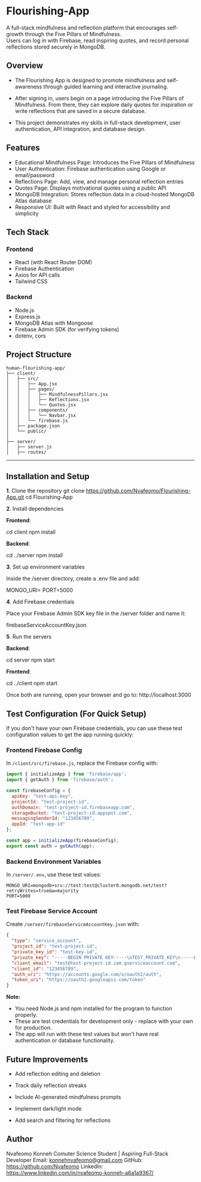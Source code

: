 # Flourishing-App

A full-stack mindfulness and reflection platform that encourages self-growth through the Five Pillars of Mindfulness.  
Users can log in with Firebase, read inspiring quotes, and record personal reflections stored securely in MongoDB.

## Overview

- The Flourishing App is designed to promote mindfulness and self-awareness through guided learning and interactive journaling.  
- After signing in, users begin on a page introducing the Five Pillars of Mindfulness. From there, they can explore daily quotes for inspiration or write reflections that are saved in a secure database.

- This project demonstrates my skills in full-stack development, user authentication, API integration, and database design.

## Features

- Educational Mindfulness Page: Introduces the Five Pillars of Mindfulness  
- User Authentication: Firebase authentication using Google or email/password  
- Reflections Page: Add, view, and manage personal reflection entries  
- Quotes Page: Displays motivational quotes using a public API  
- MongoDB Integration: Stores reflection data in a cloud-hosted MongoDB Atlas database  
- Responsive UI: Built with React and styled for accessibility and simplicity

## Tech Stack

### Frontend
- React (with React Router DOM)
- Firebase Authentication
- Axios for API calls
- Tailwind CSS

### Backend
- Node.js
- Express.js
- MongoDB Atlas with Mongoose
- Firebase Admin SDK (for verifying tokens)
- dotenv, cors

## Project Structure

```text
human-flourishing-app/
├── client/
│   ├── src/
│   │   ├── App.jsx
│   │   ├── pages/
│   │   │   ├── MindfulnessPillars.jsx
│   │   │   ├── Reflections.jsx
│   │   │   └── Quotes.jsx
│   │   ├── components/
│   │   │   └── Navbar.jsx
│   │   └── firebase.js
│   ├── package.json
│   └── public/
│
├── server/
│   ├── server.js
│   ├── routes/
```
---

## Installation and Setup


**1**. Clone the repository
git clone https://github.com/Nvafeomo/Flourishing-App.git
cd Flourishing-App

**2**. Install dependencies

**Frontend**:

cd client
npm install


**Backend**:

cd ../server
npm install

**3**. Set up environment variables

Inside the /server directory, create a .env file and add:

MONGO_URI=<your MongoDB Atlas connection string>
PORT=5000

**4**. Add Firebase credentials

Place your Firebase Admin SDK key file in the /server folder and name it:

firebaseServiceAccountKey.json

**5**. Run the servers

**Backend**:

cd server
npm start


**Frontend**:

cd ../client
npm start


Once both are running, open your browser and go to:
http://localhost:3000

## Test Configuration (For Quick Setup)

If you don't have your own Firebase credentials, you can use these test configuration values to get the app running quickly:

### Frontend Firebase Config
In `/client/src/firebase.js`, replace the Firebase config with:

```javascript
import { initializeApp } from 'firebase/app';
import { getAuth } from 'firebase/auth';

const firebaseConfig = {
  apiKey: "test-api-key",
  projectId: "test-project-id",
  authDomain: "test-project-id.firebaseapp.com",
  storageBucket: "test-project-id.appspot.com",
  messagingSenderId: "123456789",
  appId: "test-app-id"
};

const app = initializeApp(firebaseConfig);
export const auth = getAuth(app);
```

### Backend Environment Variables
In `/server/.env`, use these test values:

```
MONGO_URI=mongodb+srv://test:test@cluster0.mongodb.net/test?retryWrites=true&w=majority
PORT=5000
```

### Test Firebase Service Account
Create `/server/firebaseServiceAccountKey.json` with:

```json
{
  "type": "service_account",
  "project_id": "test-project-id",
  "private_key_id": "test-key-id",
  "private_key": "-----BEGIN PRIVATE KEY-----\nTEST_PRIVATE_KEY\n-----END PRIVATE KEY-----\n",
  "client_email": "test@test-project-id.iam.gserviceaccount.com",
  "client_id": "123456789",
  "auth_uri": "https://accounts.google.com/o/oauth2/auth",
  "token_uri": "https://oauth2.googleapis.com/token"
}
```

 **Note:**
 - You need Node.js and npm installed for the program to function properly.
 - These are test credentials for development only - replace with your own for production.
 - The app will run with these test values but won't have real authentication or database functionality.
## Future Improvements

- Add reflection editing and deletion

- Track daily reflection streaks

- Include AI-generated mindfulness prompts

- Implement dark/light mode

- Add search and filtering for reflections

## Author

Nvafeomo Konneh
Comuter Science Student | Aspiring Full-Stack Developer
Email: konnehnvafeomo@gmail.com
GitHub: https://github.com/Nvafeomo
LinkedIn: https://www.linkedin.com/in/nvafeomo-konneh-a6a1a9367/


